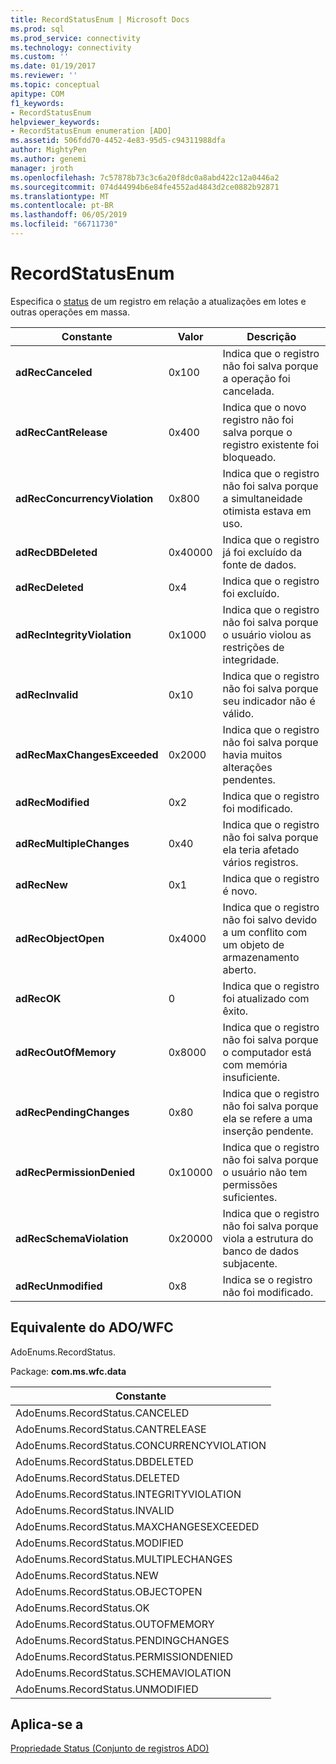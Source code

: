 ```yaml
---
title: RecordStatusEnum | Microsoft Docs
ms.prod: sql
ms.prod_service: connectivity
ms.technology: connectivity
ms.custom: ''
ms.date: 01/19/2017
ms.reviewer: ''
ms.topic: conceptual
apitype: COM
f1_keywords:
- RecordStatusEnum
helpviewer_keywords:
- RecordStatusEnum enumeration [ADO]
ms.assetid: 506fdd70-4452-4e83-95d5-c94311988dfa
author: MightyPen
ms.author: genemi
manager: jroth
ms.openlocfilehash: 7c57878b73c3c6a20f8dc0a8abd422c12a0446a2
ms.sourcegitcommit: 074d44994b6e84fe4552ad4843d2ce0882b92871
ms.translationtype: MT
ms.contentlocale: pt-BR
ms.lasthandoff: 06/05/2019
ms.locfileid: "66711730"
---
```

# <a name="recordstatusenum"></a>RecordStatusEnum
Especifica o [status](../../../ado/reference/ado-api/status-property-ado-recordset.md) de um registro em relação a atualizações em lotes e outras operações em massa.  
  
|Constante|Valor|Descrição|  
|--------------|-----------|-----------------|  
|**adRecCanceled**|0x100|Indica que o registro não foi salva porque a operação foi cancelada.|  
|**adRecCantRelease**|0x400|Indica que o novo registro não foi salva porque o registro existente foi bloqueado.|  
|**adRecConcurrencyViolation**|0x800|Indica que o registro não foi salva porque a simultaneidade otimista estava em uso.|  
|**adRecDBDeleted**|0x40000|Indica que o registro já foi excluído da fonte de dados.|  
|**adRecDeleted**|0x4|Indica que o registro foi excluído.|  
|**adRecIntegrityViolation**|0x1000|Indica que o registro não foi salva porque o usuário violou as restrições de integridade.|  
|**adRecInvalid**|0x10|Indica que o registro não foi salva porque seu indicador não é válido.|  
|**adRecMaxChangesExceeded**|0x2000|Indica que o registro não foi salva porque havia muitos alterações pendentes.|  
|**adRecModified**|0x2|Indica que o registro foi modificado.|  
|**adRecMultipleChanges**|0x40|Indica que o registro não foi salva porque ela teria afetado vários registros.|  
|**adRecNew**|0x1|Indica que o registro é novo.|  
|**adRecObjectOpen**|0x4000|Indica que o registro não foi salvo devido a um conflito com um objeto de armazenamento aberto.|  
|**adRecOK**|0|Indica que o registro foi atualizado com êxito.|  
|**adRecOutOfMemory**|0x8000|Indica que o registro não foi salva porque o computador está com memória insuficiente.|  
|**adRecPendingChanges**|0x80|Indica que o registro não foi salva porque ela se refere a uma inserção pendente.|  
|**adRecPermissionDenied**|0x10000|Indica que o registro não foi salva porque o usuário não tem permissões suficientes.|  
|**adRecSchemaViolation**|0x20000|Indica que o registro não foi salva porque viola a estrutura do banco de dados subjacente.|  
|**adRecUnmodified**|0x8|Indica se o registro não foi modificado.|  
  
## <a name="adowfc-equivalent"></a>Equivalente do ADO/WFC  
 AdoEnums.RecordStatus.  
  
 Package: **com.ms.wfc.data**  
  
|Constante|  
|--------------|  
|AdoEnums.RecordStatus.CANCELED|  
|AdoEnums.RecordStatus.CANTRELEASE|  
|AdoEnums.RecordStatus.CONCURRENCYVIOLATION|  
|AdoEnums.RecordStatus.DBDELETED|  
|AdoEnums.RecordStatus.DELETED|  
|AdoEnums.RecordStatus.INTEGRITYVIOLATION|  
|AdoEnums.RecordStatus.INVALID|  
|AdoEnums.RecordStatus.MAXCHANGESEXCEEDED|  
|AdoEnums.RecordStatus.MODIFIED|  
|AdoEnums.RecordStatus.MULTIPLECHANGES|  
|AdoEnums.RecordStatus.NEW|  
|AdoEnums.RecordStatus.OBJECTOPEN|  
|AdoEnums.RecordStatus.OK|  
|AdoEnums.RecordStatus.OUTOFMEMORY|  
|AdoEnums.RecordStatus.PENDINGCHANGES|  
|AdoEnums.RecordStatus.PERMISSIONDENIED|  
|AdoEnums.RecordStatus.SCHEMAVIOLATION|  
|AdoEnums.RecordStatus.UNMODIFIED|  
  
## <a name="applies-to"></a>Aplica-se a  
 [Propriedade Status (Conjunto de registros ADO)](../../../ado/reference/ado-api/status-property-ado-recordset.md)
